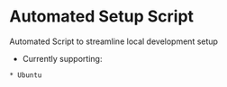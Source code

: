 # Automated Setup Script
Automated Script to streamline local development setup
* Currently supporting:
```
* Ubuntu
```
